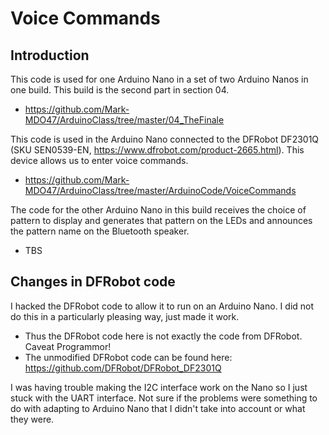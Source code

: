 # Voice Commands

## Introduction
This code is used for one Arduino Nano in a set of two Arduino Nanos in one build. This build is the second part in section 04.
* https://github.com/Mark-MDO47/ArduinoClass/tree/master/04_TheFinale

This code is used in the Arduino Nano connected to the DFRobot DF2301Q (SKU SEN0539-EN, https://www.dfrobot.com/product-2665.html). This device allows us to enter voice commands.
* https://github.com/Mark-MDO47/ArduinoClass/tree/master/ArduinoCode/VoiceCommands

The code for the other Arduino Nano in this build receives the choice of pattern to display and generates that pattern on the LEDs and announces the pattern name on the Bluetooth speaker.
- TBS

## Changes in DFRobot code
I hacked the DFRobot code to allow it to run on an Arduino Nano. I did not do this in a particularly pleasing way, just made it work.
- Thus the DFRobot code here is not exactly the code from DFRobot. Caveat Programmor!
- The unmodified DFRobot code can be found here: https://github.com/DFRobot/DFRobot_DF2301Q

I was having trouble making the I2C interface work on the Nano so I just stuck with the UART interface. Not sure if the problems were something to do with adapting to Arduino Nano that I didn't take into account or what they were.

